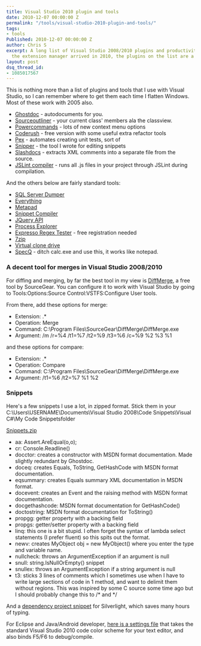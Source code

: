 ```yaml
---
title: Visual Studio 2010 plugin and tools
date: 2010-12-07 00:00:00 Z
permalink: "/tools/visual-studio-2010-plugin-and-tools/"
tags:
- tools
Published: 2010-12-07 00:00:00 Z
author: Chris S
excerpt: A long list of Visual Studio 2008/2010 plugins and productivity tools. Since
  the extension manager arrived in 2010, the plugins on the list are a bit redundant.
layout: post
dsq_thread_id:
- 1085017567
---
```


This is nothing more than a list of plugins and tools that I use with Visual Studio, so I can remember where to get them each time I flatten Windows. Most of these work with 2005 also.

<!--more-->

  * [Ghostdoc][1] - autodocuments for you.
  * [Sourceoutliner][2] - your current class' members ala the classview.
  * [Powercommands][3] - lots of new context menu options
  * [Coderush][4] - free version with some useful extra refactor tools
  * [Pex][5] - automates creating unit tests, sort of
  * [Snipper][6] - the tool I wrote for editing snippets
  * [Slashdocs][7] - extracts XML comments into a separate file from the source.
  * [JSLint compiler][8] - runs all .js files in your project through JSLint during compilation.

And the others below are fairly standard tools:

  * [SQL Server Dumper][9]
  * [Everything][10]
  * [Metapad][11]
  * [Snippet Compiler][12]
  * [JQuery API][13]
  * [Process Explorer][14]
  * [Expresso Regex Tester][15] - free registration needed
  * [7zip][16]
  * [Virtual clone drive][17]
  * [SpecQ][18] - ditch calc.exe and use this, it works like notepad.

### A decent tool for merges in Visual Studio 2008/2010

For diffing and merging, by far the best tool in my view is [DiffMerge][19], a free tool by SourceGear. You can configure it to work with Visual Studio by going to Tools:Options:Source Control:VSTFS:Configure User tools.

From there, add these options for merge:

  * Extension: .*
  * Operation: Merge
  * Command: C:\Program Files\SourceGear\DiffMerge\DiffMerge.exe
  * Argument: /m /r=%4 /t1=%7 /t2=%9 /t3=%6 /c=%9 %2 %3 %1

and these options for compare:

  * Extension: .*
  * Operation: Compare
  * Command: C:\Program Files\SourceGear\DiffMerge\DiffMerge.exe
  * Argument: /t1=%6 /t2=%7 %1 %2

### Snippets

Here's a few snippets I use a lot, in zipped format. Stick them in your C:\Users\USERNAME\Documents\Visual Studio 2008\Code Snippets\Visual C#\My Code Snippetsfolder

[Snippets.zip][20]

  * aa: Assert.AreEqual(o,o);
  * cr: Console.Readline()
  * docctor: creates a constructor with MSDN format documentation. Made slightly redundant by Ghostdoc.
  * doceq: creates Equals, ToString, GetHashCode with MSDN format documentation.
  * eqsummary: creates Equals summary XML documentation in MSDN format.
  * docevent: creates an Event and the raising method with MSDN format documentation.
  * docgethashcode: MSDN format documentation for GetHashCode()
  * doctostring: MSDN format documentation for ToString()
  * propgg: getter property with a backing field
  * propgs: getter/setter property with a backing field
  * linq: this one is a bit stupid. I often forget the syntax of lambda select statements (I prefer fluent) so this spits out the format.
  * newv: creates MyObject obj = new MyObject() where you enter the type and variable name.
  * nullcheck: throws an ArgumentException if an argument is null
  * snull: string.IsNullOrEmpty() snippet
  * snullex: throws an ArgumentException if a string argument is null
  * t3: sticks 3 lines of comments which I sometimes use when I have to write large sections of code in 1 method, and want to delimit them without regions. This was inspired by some C source some time ago but I should probably change this to /\* and \*/

And a [dependency project snippet][21] for Silverlight, which saves many hours of typing.

For Eclipse and Java/Android developer, [here is a settings file][22] that takes the standard Visual Studio 2010 code color scheme for your text editor, and also binds F5/F6 to debug/compile.

 [1]: http://www.roland-weigelt.de/ghostdoc/
 [2]: http://www.codeplex.com/SourceCodeOutliner
 [3]: http://code.msdn.microsoft.com/PowerCommands
 [4]: http://msdn.microsoft.com/en-us/vcsharp/dd218053.aspx
 [5]: http://research.microsoft.com/en-us/projects/Pex/
 [6]: http://www.anotherchris.net/assets/2013/02/Snipper1.zip
 [7]: http://blog.scott.willeke.com/2008/05/slashdocs-c-xml-comment-add-in-updated.html
 [8]: http://www.codeproject.com/KB/macros/JSLintVS.aspx
 [9]: http://www.ruizata.com/
 [10]: http://www.voidtools.com/
 [11]: http://liquidninja.com/metapad/download.html
 [12]: http://www.sliver.com/dotnet/SnippetCompiler/
 [13]: http://api.jquery.com/
 [14]: http://technet.microsoft.com/en-us/sysinternals/bb896653.aspx
 [15]: http://www.ultrapico.com/Expresso.htm
 [16]: http://www.7-zip.org/
 [17]: http://www.slysoft.com/en/virtual-clonedrive.html
 [18]: http://www.speqmath.com/index.php?id=4
 [19]: http://www.sourcegear.com/diffmerge/
 [20]: /assets/2013/02/snippets.zip
 [21]: /assets/2013/02/Dependency-property.zip
 [22]: /?p=924